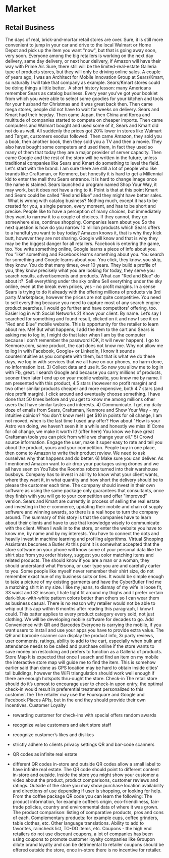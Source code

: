 # Market



## Retail Business


The days of real, brick-and-mortar retail stores are over. Sure, it is still more convenient to jump in your car and drive to the local Walmart or Home Depot and pick up the item you want "now", but that is going away soon, very soon.
Everyone among the big retailers is working on the next day delivery, same day delivery, or next hour delivery, if Amazon will have their way with Prime Air. Sure, there still will be the limited-real-estate Galleria type of products stores, but they will only be driving online sales.
A couple of years ago, I was an Architect for Mobile Innovation Group at Sears/Kmart, so naturally I will take that company as example.
Sears/Kmart stores could be doing things a little better.  A short history lesson: many Americans remember Sears as catalog business. Every year you've got your booklet from which you were able to select some goodies for your kitchen and tools for your husband for Christmas and it was great back then. Then came mega stores, people did not have to wait for weeks on delivery. Sears and Kmart had their heyday. Then came Japan, then China and Korea and multitude of companies started to compete on cheaper imports. Then came computers and Walmart bought and used some of it, Sears and Kmart did not do as well. All suddenly the prices got 20% lower in stores like Walmart and Target, customers exodus followed.
Then came Amazon, they sold you a book, then another book, then they sold you a TV and then a movie. They also have bought some computers and used them, in fact they used so many of them that today they are a major provider of server capacity.
Then came Google and the rest of the story will be written in the future, unless traditional companies like Sears and Kmart do something to level the field.
Let's start with the brand. I am sure there are still a lot of people who like brands like Craftsman, or Kenmore, but honestly it is hard to get a Millennial kid to enter the mall thru Sears entrance. It is hard to change image once the name is stained. Sears launched a program named Shop Your Way, it may work, but it does not have a ring to it. Point is that at this point Kmart and Sears could be called "Red and Blue" and they might have better sales.   What is wrong with catalog business? Nothing much, except it has to be created for you, a single person, every moment, and has to be short and precise. People like to have a perception of many choices, but immediately they want to narrow it to a couple of choices. If they cannot, they go somewhere else, continue shopping.
Companies learn about you
So the next question is how do you narrow 10 million products which Sears offers to a handful you want to buy today? Amazon knows it, that is why they kick butt, however they are not sharing. Google will know and that is why they may be the biggest danger for all retailers. Facebook is entering the game, too.
You write something online, Google learns a piece of info about you. You “like“ something and Facebook learns something about you. You search for something and Google learns about you. You click, they know, you skip, they know. You do that many times, over 10 years. They build a profile of you, they know precisely what you are looking for today, they serve you search results, advertisements and products.
What can "Red and Blue" do about it? 
Sell everything under the sky online
Sell everything under the sky online, even at the break even prices, yes - no profit margins. In a sense Sears is trying to do it already with the offering millions of products via 3rd party Marketplace, however the prices are not quite competitive. You need to sell everything because you need to capture most of any search engine product searches. I would go further and have competitors' offering, too.
Easier log in with Social Networks
2) Know your client. By name. Let’s say I searched for something and found result, clicked on it and now I see it on "Red and Blue" mobile website. This is opportunity for the retailer to learn about me. Me! But what happens, I add the item to the cart and Sears is asking me to log in, I might do that later when I am by the computer because I don't remember the password (OK, it will never happen). I go to Kenmore.com, same product, the cart does not know me. Why not allow me to log in with Facebook, Google+ or LinkedIn, I know it sounds counterintuitive as you compete with them, but that is what we do these days, we log in with services that we all have on our phones, no harm done, no information lost.
3) Collect data and use it. So now you allow me to log in with Fb, great. I search Google and because you carry millions of products, sooner then later I end up on your mobile website, you know me by name. I am presented with this product, 4.5 stars (however no profit margin) and two other similar products cheaper and more expensive, both 4.7 stars (and nice profit margin). I click around and eventually choose something. I have done that 50 times before and you get to know me among millions other users that have similar tastes and interests.
4) Communicate. I get my daily doze of emails from Sears, Craftsman, Kenmore and Show Your Way - my intuitive opinion? You don't know me! I get $10 in points for oil change, I am not moved, when is the last time I used any offer? How about "How is your Astro van doing, we haven't seen it in a while and honestly we miss it! Come for oil change, we make it worth it! (offer here) You know we have great Craftsman tools you can pick from while we change your oil."
5) Crowd source information. Engage the user, make it super easy to rate and tell you about the product, yours and your competition. People buy in one place, then come to Amazon to write their product review. We need to ask ourselves why that happens and do better.
6) Make sure you can deliver. As I mentioned Amazon want to air drop your packages using drones and we all have seen on YouTube the Roomba robots turned into their warehouse busboys. Company has to invest in ability to know what your client wants, where they want it, in what quantity and how short the delivery should be to please the customer each time. The company should invest in their own software as using the same package only guarantees that consultants, once they finish with you will go to your competition and offer "improved" version.
Sears and Kmart are currently in process of selling the real estate and investing in the e-commerce, updating their mobile and chain of supply software and winning awards, so there is a real hope to turn the company around.
The summary of this story is that the companies have to learn about their clients and have to use that knowledge wisely to communicate with the client. When I walk in to the store, or enter the website you have to know me, by name and by my interests. You have to connect the dots and heavily invest in machine learning and profiling algorithms.
Virtual Shopping Assistants becomes a Butler
At this point it is somewhat accepted that the store software on your phone will know some of your personal data like the shirt size from you order history, suggest you color matching items and related products. The should know if you are a man or a woman, they should understand what Persona, or user type you are and carefully carter to you. Some people like myself never remember their shirt size, do not remember exact hue of my business suits or ties. It would be simple enough to take a picture of my existing garments and have the CyberButler find me a matching shirt in my size. I like my jeans, to dismay of my wife in loose fit, 33 waist and 32 inseam, I hate tight fit around my thighs and I prefer certain dark-blue-with-white pattern colors better than others so I can wear them as business casual. There is no reason why retailer would not be able to whip out this app within 6 months after reading this paragraph, I know I could. This patter applies to every product category every sold, not just clothing. We will be developing mobile software for decades to go.
Add Convenience with QR and Barcodes
Everyone is carrying the mobile, if you want users to install and use your apps you have to provide extra value. The QR and barcode scanner can display the product info, 3r party reviews, user comments, ratings, ability to add to the cart, especially when bulk and attendance needs to be called and purchase online if the store wants to save money on restocking and prefers to function as a Galleria of products.
Store Map
It is expected that once I search and find an item on my mobile the interactive store map will guide me to find the item. This is somehow earlier said than done as GPS location may be hard to obtain inside cities’ tall buildings, however the WiFi triangulation should work well enough if there are enough hotspots thru-ought the store.
Check-in
The retail store should do it’s upmost to encourage user to check-in upon entry,  the optimal check-in would result in preferential treatment personalized to this customer. the The retailer may use the Foursquare and Google and Facebook Places APIs, but in the end they should provide their own incentives.
Customer Loyalty

- rewarding customer for check-ins with special offers random awards
- recognize value customers and alert store staff
- recognize customer’s likes and dislikes
- strictly adhere to clients privacy settings
  QR and bar-code scanners

- QR codes as infinite real estate
- different QR codes in-store and outside
  QR codes allow a small label to have infinite real estate. The QR code should point to different content in-store and outside. Inside the store you might show your customer a video about the product, product comparisons, customer reviews and ratings. Outside of the store you may show purchase location availability and directions of use depending if user is shopping, or looking for help.
  From the coffee package QR code you can learn the following:
  The product information, for example coffee’s origin, eco-friendliness, fair-trade policies, country and environmental data of where it was grown.
  The product comparison: listing of comparative products, pros and cons of each. Complementary products: for example cups, coffee grinders, table clothes, etc. Other language translations. Ability to add to favorites, raincheck list, TO-DO items, etc. Coupons - the high end retailers do not use discount coupons, a lot of companies has been using coupons to promote customer loyalty companies like Groupon dilute brand loyalty and can be detrimental to retailer coupons should be offered outside the store, once in-store there is no incentive for retailer.

